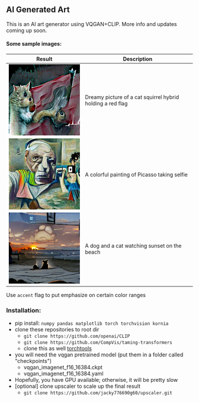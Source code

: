 ## AI Generated Art

This is an AI art generator using VQGAN+CLIP. More info and updates coming up soon.

#### Some sample images:

|Result                                          | Description                                                 |
|------------------------------------------------| ------------------------------------------------------------|
|<img src="./samples/01.png" width="256px"></img>| Dreamy picture of a cat squirrel hybrid holding a red flag  |
|<img src="./samples/02.png" width="256px"></img>| A colorful painting of Picasso taking selfie                |
|<img src="./samples/03.png" width="256px"></img>| A dog and a cat watching sunset on the beach                |

Use `accent` flag to put emphasize on certain color ranges

### Installation:
- pip install:
  `numpy pandas matplotlib torch torchvision kornia`
- clone these repositories to root dir
  - `git clone https://github.com/openai/CLIP`
  - `git clone https://github.com/CompVis/taming-transformers`
  - clone this as well <a href="https://github.com/jacky776690g60/torchtools/tree/main">torchtools</a>
- you will need the vqgan pretrained model (put them in a folder called "checkpoints")
    - vqgan_imagenet_f16_16384.ckpt
    - vqgan_imagenet_f16_16384.yaml
- Hopefully, you have GPU available; otherwise, it will be pretty slow
- [optional] clone upscaler to scale up the final result
    - `git clone https://github.com/jacky776690g60/upscaler.git`
